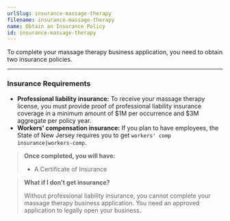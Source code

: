 ```yaml
---
urlSlug: insurance-massage-therapy
filename: insurance-massage-therapy
name: Obtain an Insurance Policy
id: insurance-massage-therapy
---
```


To complete your massage therapy business application, you need to obtain two insurance policies.

---

### Insurance Requirements

- **Professional liability insurance:** To receive your massage therapy license, you must provide proof of professional liability insurance coverage in a minimum amount of $1M per occurrence and $3M aggregate per policy year.
- **Workers' compensation insurance:** If you plan to have employees, the State of New Jersey requires you to get `workers' comp insurance|workers-comp`.

> **Once completed, you will have:**
>
> - A Certificate of Insurance

> **What if I don't get insurance?**
>
> Without professional liability insurance, you cannot complete your massage therapy business application. You need an approved application to legally open your business.
